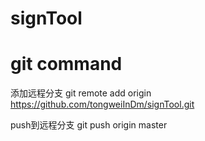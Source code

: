 # signTool
# git command
添加远程分支
git remote add origin https://github.com/tongweiInDm/signTool.git

push到远程分支
git push origin master
